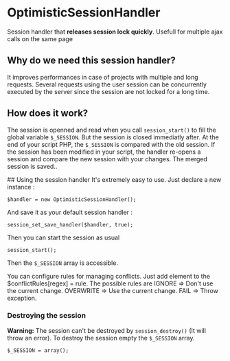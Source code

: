 # OptimisticSessionHandler
Session handler that **releases session lock quickly**. Usefull for multiple ajax calls on the same page

## Why do we need this session handler?
It improves performances in case of projects with multiple and long requests.
Several requests using the user session can be concurrently executed by the server since the session are not locked for a long time.

## How does it work?
The session is openned and read when you call `session_start()` to fill the global variable `$_SESSION`.
But the session is closed immediatly after.
At the end of your script PHP, the `$_SESSION` is compared with the old session. If the session has been modified in your script,
the handler re-opens a session and compare the new session with your changes. The merged session is saved..

## Using the session handler
It's extremely easy to use.
Just declare a new instance :

    $handler = new OptimisticSessionHandler();

And save it as your default session handler :

    session_set_save_handler($handler, true);

Then you can start the session as usual

    session_start();

Then the `$_SESSION` array is accessible.

You can configure rules for managing conflicts. Just add element to the $conflictRules[regex] = rule. The possible rules are
IGNORE => Don't use the current change.
OVERWRITE => Use the current change.
FAIL => Throw exception.

### Destroying the session
**Warning:** The session can't be destroyed by `session_destroy()` (It will throw an error). To destroy the session empty the `$_SESSION` array.

    $_SESSION = array();
